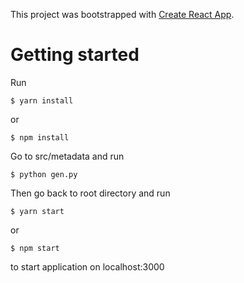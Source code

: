 This project was bootstrapped with [Create React App](https://github.com/facebook/create-react-app).

# Getting started
Run
```
$ yarn install
```
or
```
$ npm install
```

Go to src/metadata and run
```
$ python gen.py
```

Then go back to root directory and run
```
$ yarn start
```
or
```
$ npm start
```
to start application on localhost:3000